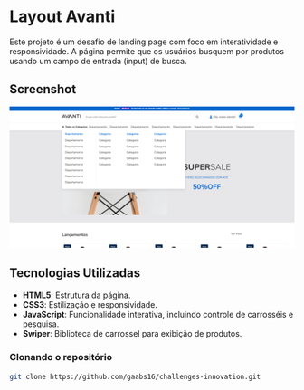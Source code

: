 # Layout Avanti

Este projeto é um desafio de landing page com foco em interatividade e responsividade. A página permite que os usuários busquem por produtos usando um campo de entrada (input) de busca.

## Screenshot

<img align-items= "center" alt="gabs-projeto" src="assets/project.png">

## Tecnologias Utilizadas

- **HTML5**: Estrutura da página.
- **CSS3**: Estilização e responsividade.
- **JavaScript**: Funcionalidade interativa, incluindo controle de carrosséis e pesquisa.
- **Swiper**: Biblioteca de carrossel para exibição de produtos.

### Clonando o repositório

```bash
git clone https://github.com/gaabs16/challenges-innovation.git